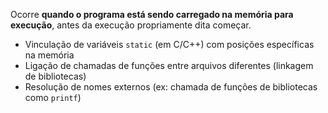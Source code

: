 Ocorre **quando o programa está sendo carregado na memória para execução**, antes da execução propriamente dita começar.
- Vinculação de variáveis `static` (em C/C++) com posições específicas na memória
- Ligação de chamadas de funções entre arquivos diferentes (linkagem de bibliotecas)
- Resolução de nomes externos (ex: chamada de funções de bibliotecas como `printf`)
